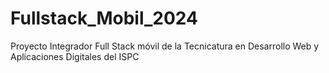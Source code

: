 # Fullstack_Mobil_2024
Proyecto Integrador Full Stack móvil de la Tecnicatura en Desarrollo Web y Aplicaciones Digitales del ISPC
